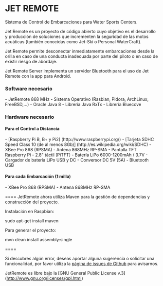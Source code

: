 JET REMOTE
====

Sistema de Control de Embarcaciones para Water Sports Centers.

Jet Remote es un proyecto de código abierto cuyo objetivo es el desarrollo y producción de soluciones que incrementen la seguridad de las motos acuáticas (también conocidas como Jet-Ski o Personal WaterCraft).

Jet Remote permite desconectar inmediatamente embarcaciones desde la orilla en caso de una conducta inadecuada por parte del piloto o en caso de existir riesgo de abordaje. 

Jet Remote Server implementa un servidor Bluetooth para el uso de Jet Remote con la app para Android.


<h3>Software necesario</h3>
- JetRemote 868 MHz
- Sistema Operativo (Rasbian, Pidora, ArchLinux, FreeBSD,...)
- Oracle Java 8 
- Librería Java RxTx
- Librería Bluecove


<h3>Hardware necesario</h3>

<h4>Para el Control a Distancia</h4>
- [Raspberry Pi B, B+ y Pi2] (http://www.raspberrypi.org/)
- [Tarjeta SDHC Speed Class 10 (de al menos 8Gb)] (http://es.wikipedia.org/wiki/SDHC)
- XBee Pro 868 (RPSMA)
- Antena 868MHz RP-SMA
- Pantalla TFT Raspberry Pi - 2.8" táctil (PiTFT)
- Batería LiPo 6000-1200mAh / 3.7V
- Cargador de batería LiPo USB y DC
- Conversor DC 5V (5A)
- Bluetooth USB

<h4>Para cada Embarcación (1 milla)</h4>
- XBee Pro 868 (RPSMA)
- Antena 868MHz RP-SMA



====
JetRemote ahora utiliza Maven para la gestión de dependencias y construcción del proyecto. 

Instalación en Raspbian:

sudo apt-get install maven

Para generar el proyecto:

mvn clean install assembly:single

====

Si descubres algún error, deseas aportar alguna sugerencia o solicitar una funcionalidad, por favor utiliza la [página de issues de Github](https://github.com/linuxgc/PiWC/issues) para avisarnos.


JetRemote es libre bajo la [GNU General Public License v.3] (http://www.gnu.org/licenses/gpl.html)

